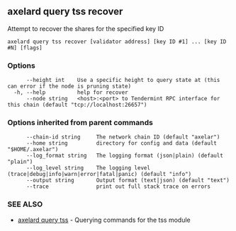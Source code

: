 ## axelard query tss recover

Attempt to recover the shares for the specified key ID

```
axelard query tss recover [validator address] [key ID #1] ... [key ID #N] [flags]
```

### Options

```
      --height int    Use a specific height to query state at (this can error if the node is pruning state)
  -h, --help          help for recover
      --node string   <host>:<port> to Tendermint RPC interface for this chain (default "tcp://localhost:26657")
```

### Options inherited from parent commands

```
      --chain-id string     The network chain ID (default "axelar")
      --home string         directory for config and data (default "$HOME/.axelar")
      --log_format string   The logging format (json|plain) (default "plain")
      --log_level string    The logging level (trace|debug|info|warn|error|fatal|panic) (default "info")
      --output string       Output format (text|json) (default "text")
      --trace               print out full stack trace on errors
```

### SEE ALSO

* [axelard query tss](axelard_query_tss.md)	 - Querying commands for the tss module


